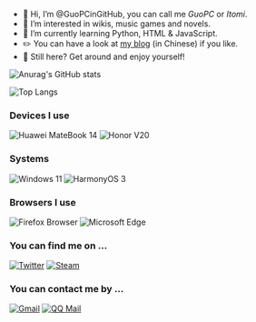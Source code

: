 - 👋 Hi, I’m @GuoPCinGitHub, you can call me *GuoPC* or *Itomi*.
- 👀 I’m interested in wikis, music games and novels.
- 🌱 I’m currently learning Python, HTML & JavaScript.
- ✏️ You can have a look at [my blog](https://guopcingithub.github.io) (in Chinese) if you like.
- 🤔 Still here? Get around and enjoy yourself!

![Anurag's GitHub stats](https://github-readme-stats.vercel.app/api?username=GuoPCinGitHub&show_icons=true&theme=solarized-light)

![Top Langs](https://github-readme-stats.vercel.app/api/top-langs/?username=GuoPCinGitHub&theme=solarized-light)

### Devices I use
![Huawei MateBook 14](https://img.shields.io/badge/Huawei_MateBook_14-FF0000?style=for-the-badge&logo=huawei)
![Honor V20](https://img.shields.io/badge/Honor_View_20-000000?style=for-the-badge&logo=honor)

### Systems
![Windows 11](https://img.shields.io/badge/Windows_11-0078D4?style=for-the-badge&logo=windows11)
![HarmonyOS 3](https://img.shields.io/badge/HarmonyOS_3-1050FF?style=for-the-badge&logo=harmonyos)

### Browsers I use
![Firefox Browser](https://img.shields.io/badge/Firefox_Browser-FF7139?style=for-the-badge&logo=firefoxbrowser&logoColor=FFFFFF)
![Microsoft Edge](https://img.shields.io/badge/Microsoft_Edge-0078D7?style=for-the-badge&logo=microsoftedge)

### You can find me on …
[![Twitter](https://img.shields.io/badge/Twitter@Guo__PC-1D9BF0?style=for-the-badge&logo=twitter&logoColor=FFFFFF)](https://twitter.com/Guo_PC)
[![Steam](https://img.shields.io/badge/Steam@GuoPC-344554?style=for-the-badge&logo=steam)](https://steamcommunity.com/id/GuoPC/)

### You can contact me by …
[![Gmail](https://img.shields.io/badge/gpc2843661009@gmail.com-EA4335?style=for-the-badge&logo=gmail&logoColor=FFFFFF)](mailto:gpc2843661009@gmail.com)
[![QQ Mail](https://img.shields.io/badge/itomi@qq.com-EB1923?style=for-the-badge&logo=tencentqq)](mailto:itomi@qq.com)
